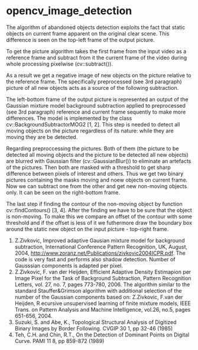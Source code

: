 # opencv_image_detection

The algorithm of abandoned objects detection exploits the fact that static objects on current frame apparent 
on the original clear scene. This difference is seen on the top-left frame of the output picture. 

To get the picture algorithm takes the first frame from the input video as a reference frame and 
subtract from it the current frame of the video during whole processing pixelwise (cv::subtract()). 

As a result we get a negative image of new objects on the picture relative to the reference frame. 
The specifically preprocessed (see 3rd paragraph) picture of all new objects acts as a source of the 
following subtraction.

The left-bottom frame of the output picture is represented an output of the Gaussian mixture model 
background subtraction applied to preprocessed (see 3rd paragraph) reference and current frame sequently 
to make more differences. The model is implemented by the class cv::BackgroundSubtractorMOG2 [1, 2]. 
This step is needed to detect all moving objects on the picture regardless of its nature: while they 
are moving they are be detected.

Regarding preproccessing the pictures. Both of them (the picture to be detected all moving objects and 
the picture to be detected all new objects) are blurred with Gaussian filter (cv::GaussianBlur()) to
 eliminate an artefacts of the pictures. Then both are masked with a threshold to get sharp difference 
between pixels of interest and others. Thus we get two binary pictures containing the masks moving and 
noew objects on current frame. Now we can subtract one from the other and get new non-moving objects only. 
It can be seen on the right-bottom frame.

The last step if finding the contour of the non-moving object by function cv::findContours() [3, 4]. 
After the finding we have to be sure that the object is non-moving. To make this we compare an offset 
of the contour with some threshold and if the offset is less of it we futhermore draw the boundary box 
around the static new object on the input picture - top-right frame.




1) Z.Zivkovic, Improved adaptive Gausian mixture model for background subtraction, International Conference Pattern Recognition, 
UK, August, 2004, http://www.zoranz.net/Publications/zivkovic2004ICPR.pdf. The code is very fast and performs also shadow detection. 
Number of Gausssian components is adapted per pixel.
2) Z.Zivkovic, F. van der Heijden, Efficient Adaptive Density Estimapion per Image Pixel for the Task of Background Subtraction, 
Pattern Recognition Letters, vol. 27, no. 7, pages 773-780, 2006. The algorithm similar to the standard Stauffer&Grimson 
algorithm with additional selection of the number of the Gaussian components based on: Z.Zivkovic, F.van der Heijden, R
ecursive unsupervised learning of finite mixture models, IEEE Trans. on Pattern Analysis and Machine Intelligence, 
vol.26, no.5, pages 651-656, 2004.
3) Suzuki, S. and Abe, K., Topological Structural Analysis of Digitized Binary Images by Border Following. CVGIP 30 1, pp 32-46 (1985)
4) Teh, C.H. and Chin, R.T., On the Detection of Dominant Points on Digital Curve. PAMI 11 8, pp 859-872 (1989)
